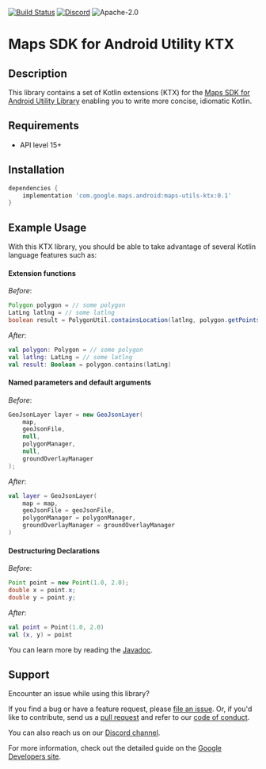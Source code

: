 [![Build Status](https://travis-ci.org/googlemaps/android-maps-ktx.svg?branch=master)](https://travis-ci.org/googlemaps/android-maps-ktx)
[![Discord](https://img.shields.io/discord/676948200904589322)](https://discord.gg/hYsWbmk)
![Apache-2.0](https://img.shields.io/badge/license-Apache-blue)

Maps SDK for Android Utility KTX
================================

## Description
This library contains a set of Kotlin extensions (KTX) for the [Maps SDK for Android Utility Library][amu] enabling you to write more concise, idiomatic Kotlin.

## Requirements
* API level 15+

## Installation

```groovy
dependencies {
    implementation 'com.google.maps.android:maps-utils-ktx:0.1'
}
```

## Example Usage

With this KTX library, you should be able to take advantage of several Kotlin language features such as:

#### Extension functions

_Before_:
```java
Polygon polygon = // some polygon
LatLng latlng = // some latlng
boolean result = PolygonUtil.containsLocation(latlng, polygon.getPoints(), true);
```

_After_:
```kotlin
val polygon: Polygon = // some polygon
val latlng: LatLng = // some latlng
val result: Boolean = polygon.contains(latLng)
```

#### Named parameters and default arguments

_Before_:
```java
GeoJsonLayer layer = new GeoJsonLayer(
    map, 
    geoJsonFile, 
    null, 
    polygonManager, 
    null, 
    groundOverlayManager
);
```

_After_:
```kotlin
val layer = GeoJsonLayer(
    map = map,
    geoJsonFile = geoJsonFile,
    polygonManager = polygonManager,
    groundOverlayManager = groundOverlayManager
)
```

#### Destructuring Declarations

_Before_:
```java
Point point = new Point(1.0, 2.0);
double x = point.x;
double y = point.y;
```

_After_:
```kotlin
val point = Point(1.0, 2.0)
val (x, y) = point
```

You can learn more by reading the [Javadoc].

## Support

Encounter an issue while using this library?

If you find a bug or have a feature request, please [file an issue].
Or, if you'd like to contribute, send us a [pull request] and refer to our [code of conduct].

You can also reach us on our [Discord channel].

For more information, check out the detailed guide on the
[Google Developers site][devsite-guide]. 

[file an issue]: https://github.com/googlemaps/android-maps-ktx/issues/new/choose
[pull request]: https://github.com/googlemaps/android-maps-ktx/compare
[code of conduct]: CODE_OF_CONDUCT.md
[Discord channel]: https://discord.gg/hYsWbmk
[devsite-guide]: https://developers.google.com/maps/documentation/android-api/utility/
[amu]: https://github.com/googlemaps/android-maps-utils
[Javadoc]: https://googlemaps.github.io/android-maps-ktx/maps-utils-ktx/
